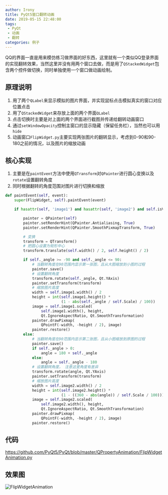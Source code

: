```yaml
---
author: Irony
title: PyQt5窗口翻转动画
date: 2019-05-15 22:48:00
tags: 
 - PyQt
 - 动画
 - 翻转
categories: 例子
---
```


QQ的界面一直是用来模仿练习做界面的好东西，这里就有一个类似QQ登录界面的实现翻转效果，当然这里并没有用两个窗口去做，而是用了`QStackedWidget`包含两个控件做切换，同时单独使用一个窗口做动画绘制。
<!-- more -->

## 原理说明

1. 用了两个`QLabel`来显示模拟的图片界面，并实现鼠标点击模拟真实的窗口对应位置点击
2. 用了`QStackedWidget`来存放上面的两个界面`QLabel`
3. 点击切换时主要是对上面的两个界面进行截图并传递给翻转动画窗口
4. 通过`setWindowOpacity`控制主窗口的显示隐藏（保留任务栏），当然也可以用`hide`
5. 动画窗口`FlipWidget.py`主要实现两张图片的翻转显示，考虑到0-90和90-180之前的情况，以及图片的缩放动画

## 核心实现

1. 主要是在`paintEvent`方法中使用`QTransform`对`QPainter`进行圆心变换以及`rotate`设置翻转角度
2. 同时根据翻转的角度范围对图片进行切换和缩放

```python
def paintEvent(self, event):
    super(FlipWidget, self).paintEvent(event)

    if hasattr(self, 'image1') and hasattr(self, 'image2') and self.isVisible():

        painter = QPainter(self)
        painter.setRenderHint(QPainter.Antialiasing, True)
        painter.setRenderHint(QPainter.SmoothPixmapTransform, True)

        # 变换
        transform = QTransform()
        # 把圆心设置为矩形中心
        transform.translate(self.width() / 2, self.height() / 2)

        if self._angle >= -90 and self._angle <= 90:
            # 当翻转角度在90范围内显示第一张图，且从大图缩放到小图的过程
            painter.save()
            # 设置翻转角度
            transform.rotate(self._angle, Qt.YAxis)
            painter.setTransform(transform)
            # 缩放图片高度
            width = self.image1.width() / 2
            height = int(self.image1.height() *
                         (1 - abs(self._angle / self.Scale) / 100))
            image = self.image1.scaled(
                self.image1.width(), height,
                Qt.IgnoreAspectRatio, Qt.SmoothTransformation)
            painter.drawPixmap(
                QPointF(-width, -height / 2), image)
            painter.restore()
        else:
            # 当翻转角度在90范围内显示第二张图，且从小图缩放到原图的过程
            painter.save()
            if self._angle > 0:
                angle = 180 + self._angle
            else:
                angle = self._angle - 180
            # 设置翻转角度， 注意这里角度有差异
            transform.rotate(angle, Qt.YAxis)
            painter.setTransform(transform)
            # 缩放图片高度
            width = self.image2.width() / 2
            height = int(self.image2.height() *
                         (1 - ((360 - abs(angle)) / self.Scale / 100)))
            image = self.image2.scaled(
                self.image2.width(), height,
                Qt.IgnoreAspectRatio, Qt.SmoothTransformation)
            painter.drawPixmap(
                QPointF(-width, -height / 2), image)
            painter.restore()
```

## 代码

https://github.com/PyQt5/PyQt/blob/master/QPropertyAnimation/FlipWidgetAnimation.py


## 效果图

![FlipWidgetAnimation](/PyQt/QPropertyAnimation/ScreenShot/FlipWidgetAnimation.gif)
